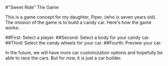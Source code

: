 #"Sweet Ride" The Game

This is a game concept for my daughter, Piper, (who is seven years old).  The mission of the game is to build a candy car.  Here's how the game works:

##First: Select a player.
##Second: Select a body for your candy car.
##Third: Select the candy wheels for your car.
##Fourth: Preview your car.

In the future, we will have more car customization options and hopefully be able to race the cars.  But for now, it is just a car builder.
